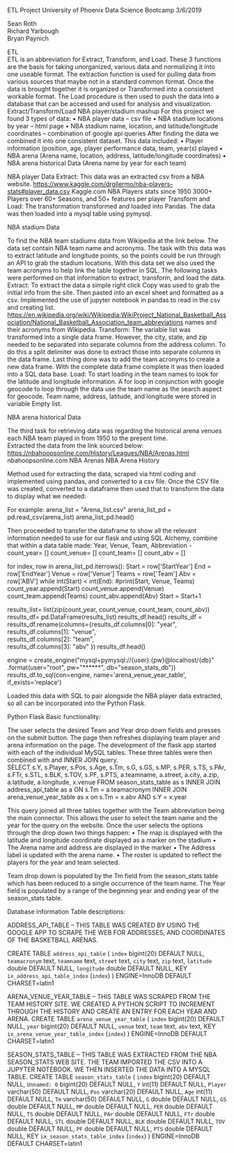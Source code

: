 

ETL Project
University of Phoenix Data Science Bootcamp
3/6/2019

Sean Roth<br/>
Richard Yarbough<br/>
Bryan Paynich

ETL<br/>
ETL is an abbreviation for Extract, Transform, and Load.  These 3 functions are the basis for taking unorganized, various data and normalizing it into one useable format.  The extraction function is used for pulling data from various sources that maybe not in a standard common format.  Once the data is brought together it is organized or Transformed into a consistent workable format.  The Load procedure is then used to push the data into a database that can be accessed and used for analysis and visualization.
Extract/Transform/Load
NBA player/stadium mashup 
For this project we found 3 types of data:
•	NBA player data – csv file
•	NBA stadium locations by year – html page
•	NBA stadium name, location, and latitude/longitude coordinates – combination of google api queries
After finding the data we combined it into one consistent dataset.   This data included:
•	Player information (position, age, player performance data, team, year(s) played
•	NBA arena (Arena name, location, address, latitude/longitude coordinates)
•	NBA arena historical Data (Arena name by year for each team)

NBA player Data
Extract:
This data was an extracted csv from a NBA website.  https://www.kaggle.com/drgilermo/nba-players-stats#player_data.csv Kaggle.com NBA Players stats since 1950 3000+ Players over 60+ Seasons, and 50+ features per player
Transform and Load:
The transformation transformed and loaded into Pandas.  The data was then loaded into a mysql table using pymysql.

NBA stadium Data

To find the NBA team stadiums data from Wikipedia at the link below. The data set contain NBA team name and acronyms. The task with this data was to extract latitude and longitude points, so the points could be run through an API to grab the stadium locations. With this data set we also used the team acronyms to help link the table together in SQL. The following tasks were performed on that information to extract, transform, and load the data.
Extract:
 To extract the data a simple right click Copy was used to grab the initial info from the site. Then pasted into an excel sheet and formatted as a csv. Implemented the use of jupyter notebook in pandas to read in the csv and creating list. https://en.wikipedia.org/wiki/Wikipedia:WikiProject_National_Basketball_Association/National_Basketball_Association_team_abbreviations names and their acronyms from Wikipedia.
Transform:
The variable list was transformed into a single data frame. However, the city, state, and zip needed to be separated into separate columns from the address column. To do this a split delimiter was done to extract those into separate columns in the data frame. Last thing done was to add the team acronyms to create a new data frame. With the complete data frame complete it was then loaded into a SQL data base. 
Load:
To start loading in the team names to look for the latitude and longitude information. A for loop in conjunction with google geocode to loop through the data use the team name as the search aspect for geocode. Team name, address, latitude, and longitude were stored in variable Empty list.

NBA arena historical Data

The third task for retrieving data was regarding the historical arena venues each NBA team played in from 1950 to the present time.  
Extracted the data from the link sourced below:
https://nbahoopsonline.com/History/Leagues/NBA/Arenas.html  nbahoopsonline.com NBA Arenas NBA Arena History

Method used for extracting the data, scraped via html coding and implemented using pandas, and converted to a csv file.  Once the CSV file was created, converted to a dataframe then used that to transform the data to display what we needed:   

For example: arena_list = "Arena_list.csv"
arena_list_pd = pd.read_csv(arena_list)
arena_list_pd.head()

Then proceeded to transfer the dataframe to show all the relevant information needed to use for our flask and using SQL Alchemy, combine that within a data table made: Year, Venue, Team, Abbreviation - 
count_year= []
count_venue= []
count_team= []
count_abv = []

for index, row in arena_list_pd.iterrows():
    Start = row['StartYear']
    End = row['EndYear']
    Venue = row['Venue']
    Teams = row['Team']
    Abv = row['ABV']
    while int(Start) < int(End): 
        #print(Start, Venue, Teams)
        count_year.append(Start)
        count_venue.append(Venue)
        count_team.append(Teams)
        count_abv.append(Abv)
        Start = Start+1 
    
results_list= list(zip(count_year, count_venue, count_team, count_abv))
results_df= pd.DataFrame(results_list)
results_df.head()
results_df  = results_df.rename(columns={results_df.columns[0]: "year", \
                                      results_df.columns[1]: "venue", \
                                      results_df.columns[2]: "team", \
                                      results_df.columns[3]: "abv" })
results_df.head()
 
engine = create_engine("mysql+pymysql://{user}:{pw}@localhost/{db}"
                      .format(user="root",
                              pw="******",
                              db="season_stats_db"))
results_df.to_sql(con=engine, name='arena_venue_year_table', if_exists='replace')
 
Loaded this data with SQL to pair alongside the NBA player data extracted, so all can be incorporated into the Python Flask.

Python Flask
Basic functionality:

The user selects the desired Team and Year drop down fields and presses on the submit button.  The page then refreshes displaying team player and arena information on the page.
The development of the flask app started with each of the individual MySQL tables.  These three tables were then combined with and INNER JOIN query.  
SELECT s.Y, s.Player, s.Pos, s.Age, s.Tm, s.G, s.GS, s.MP, s.PER, s.TS, s.PAr, s.FTr, s.STL, s.BLK, s.TOV, s.PF, s.PTS, a.teamname, a.street, a.city, a.zip, a.latitude, a.longitude, x.venue FROM season_stats_table as s
INNER JOIN address_api_table as a ON s.Tm = a.teamacronym
INNER JOIN arena_venue_year_table as x on s.Tm = x.abv AND s.Y = x.year

This query joined all three tables together with the Team abbreviation being the main connector.  This allows the user to select the team name and the year for the query on the website.  Once the user selects the options through the drop down two things happen: 
•	The map is displayed with the latitude and longitude coordinate displayed as a marker on the stadium
•	The Arena name and address are displayed in the marker
•	The Address label is updated with the arena name.
•	The roster is updated to reflect the players for the year and team selected.

Team drop down is populated by the Tm field from the season_stats table which has been reduced to a single occurrence of the team name.   The Year field is populated by a range of the beginning year and ending year of the season_stats table.
 


Database information
Table descriptions:

ADDRESS_API_TABLE – THIS TABLE WAS CREATED BY USING THE GOOGLE APP TO SCRAPE THE WEB FOR ADDRESSES, AND COORDINATES OF THE BASKETBALL ARENAS.

CREATE TABLE `address_api_table` (
`index` bigint(20) DEFAULT NULL,
`teamacronym` text,
`teamname` text,
`street` text,
`city` text,
`zip` text,
`latitude` double DEFAULT NULL,
`longitude` double DEFAULT NULL,
KEY `ix_address_api_table_index` (`index`)
) ENGINE=InnoDB DEFAULT CHARSET=latin1

ARENA_VENUE_YEAR_TABLE – THIS TABLE WAS SCRAPED FROM THE TEAM HISTORY SITE.  WE CREATED A PYTHON SCRIPT TO INCREMENT THROUGH THE HISTORY AND CREATE AN ENTRY FOR EACH YEAR AND ARENA.
CREATE TABLE `arena_venue_year_table` (
`index` bigint(20) DEFAULT NULL,
`year` bigint(20) DEFAULT NULL,
`venue` text,
`team` text,
`abv` text,
KEY `ix_arena_venue_year_table_index` (`index`)
) ENGINE=InnoDB DEFAULT CHARSET=latin1

SEASON_STATS_TABLE – THIS TABLE WAS EXTRACTED FROM THE NBA SEASON_STATS WEB SITE.  THE TEAM IMPORTED THE CSV INTO A JUPYTER NOTEBOOK.  WE THEN INSERTED THE DATA INTO A MYSQL TABLE.
CREATE TABLE `season_stats_table` (
`index` bigint(20) DEFAULT NULL,
`Unnamed: 0` bigint(20) DEFAULT NULL,
`Y` int(11) DEFAULT NULL,
`Player` varchar(50) DEFAULT NULL,
`Pos` varchar(20) DEFAULT NULL,
`Age` int(11) DEFAULT NULL,
`Tm` varchar(50) DEFAULT NULL,
`G` double DEFAULT NULL,
`GS` double DEFAULT NULL,
`MP` double DEFAULT NULL,
`PER` double DEFAULT NULL,
`TS` double DEFAULT NULL,
`PAr` double DEFAULT NULL,
`FTr` double DEFAULT NULL,
`STL` double DEFAULT NULL,
`BLK` double DEFAULT NULL,
`TOV` double DEFAULT NULL,
`PF` double DEFAULT NULL,
`PTS` double DEFAULT NULL,
KEY `ix_season_stats_table_index` (`index`)
) ENGINE=InnoDB DEFAULT CHARSET=latin1

